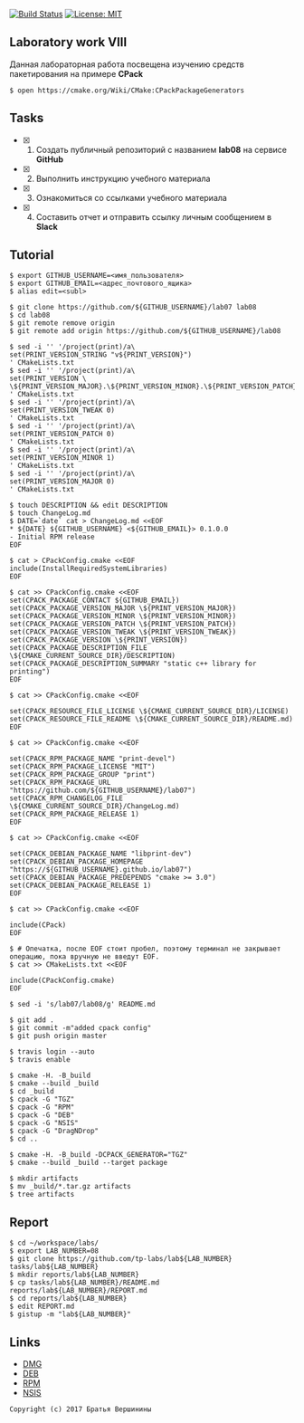[![Build Status](https://travis-ci.org/SimonRussia/lab08.svg?branch=master)](https://travis-ci.org/SimonRussia/lab08) [![License: MIT](https://img.shields.io/badge/License-MIT-blue.svg)](/LICENSE)
## Laboratory work VIII

Данная лабораторная работа посвещена изучению средств пакетирования на примере **CPack**

```ShellSession
$ open https://cmake.org/Wiki/CMake:CPackPackageGenerators
```

## Tasks

- [X] 1. Создать публичный репозиторий с названием **lab08** на сервисе **GitHub**
- [X] 2. Выполнить инструкцию учебного материала
- [X] 3. Ознакомиться со ссылками учебного материала
- [X] 4. Составить отчет и отправить ссылку личным сообщением в **Slack**

## Tutorial

```ShellSession
$ export GITHUB_USERNAME=<имя_пользователя>
$ export GITHUB_EMAIL=<адрес_почтового_ящика>
$ alias edit=<subl>
```

```ShellSession
$ git clone https://github.com/${GITHUB_USERNAME}/lab07 lab08
$ cd lab08
$ git remote remove origin
$ git remote add origin https://github.com/${GITHUB_USERNAME}/lab08
```

```ShellSession
$ sed -i '' '/project(print)/a\
set(PRINT_VERSION_STRING "v${PRINT_VERSION}")
' CMakeLists.txt
$ sed -i '' '/project(print)/a\
set(PRINT_VERSION \
\${PRINT_VERSION_MAJOR}.\${PRINT_VERSION_MINOR}.\${PRINT_VERSION_PATCH}.\${PRINT_VERSION_TWEAK})
' CMakeLists.txt
$ sed -i '' '/project(print)/a\
set(PRINT_VERSION_TWEAK 0)
' CMakeLists.txt
$ sed -i '' '/project(print)/a\
set(PRINT_VERSION_PATCH 0)
' CMakeLists.txt
$ sed -i '' '/project(print)/a\ 
set(PRINT_VERSION_MINOR 1)
' CMakeLists.txt
$ sed -i '' '/project(print)/a\ 
set(PRINT_VERSION_MAJOR 0)
' CMakeLists.txt
```

```ShellSession
$ touch DESCRIPTION && edit DESCRIPTION
$ touch ChangeLog.md
$ DATE=`date` cat > ChangeLog.md <<EOF
* ${DATE} ${GITHUB_USERNAME} <${GITHUB_EMAIL}> 0.1.0.0
- Initial RPM release
EOF
```

```ShellSession
$ cat > CPackConfig.cmake <<EOF
include(InstallRequiredSystemLibraries)
EOF
```

```ShellSession
$ cat >> CPackConfig.cmake <<EOF
set(CPACK_PACKAGE_CONTACT ${GITHUB_EMAIL})
set(CPACK_PACKAGE_VERSION_MAJOR \${PRINT_VERSION_MAJOR})
set(CPACK_PACKAGE_VERSION_MINOR \${PRINT_VERSION_MINOR})
set(CPACK_PACKAGE_VERSION_PATCH \${PRINT_VERSION_PATCH})
set(CPACK_PACKAGE_VERSION_TWEAK \${PRINT_VERSION_TWEAK})
set(CPACK_PACKAGE_VERSION \${PRINT_VERSION})
set(CPACK_PACKAGE_DESCRIPTION_FILE \${CMAKE_CURRENT_SOURCE_DIR}/DESCRIPTION)
set(CPACK_PACKAGE_DESCRIPTION_SUMMARY "static c++ library for printing")
EOF
```

```ShellSession
$ cat >> CPackConfig.cmake <<EOF

set(CPACK_RESOURCE_FILE_LICENSE \${CMAKE_CURRENT_SOURCE_DIR}/LICENSE)
set(CPACK_RESOURCE_FILE_README \${CMAKE_CURRENT_SOURCE_DIR}/README.md)
EOF
```

```ShellSession
$ cat >> CPackConfig.cmake <<EOF

set(CPACK_RPM_PACKAGE_NAME "print-devel")
set(CPACK_RPM_PACKAGE_LICENSE "MIT")
set(CPACK_RPM_PACKAGE_GROUP "print")
set(CPACK_RPM_PACKAGE_URL "https://github.com/${GITHUB_USERNAME}/lab07")
set(CPACK_RPM_CHANGELOG_FILE \${CMAKE_CURRENT_SOURCE_DIR}/ChangeLog.md)
set(CPACK_RPM_PACKAGE_RELEASE 1)
EOF
```

```ShellSession
$ cat >> CPackConfig.cmake <<EOF

set(CPACK_DEBIAN_PACKAGE_NAME "libprint-dev")
set(CPACK_DEBIAN_PACKAGE_HOMEPAGE "https://${GITHUB_USERNAME}.github.io/lab07")
set(CPACK_DEBIAN_PACKAGE_PREDEPENDS "cmake >= 3.0")
set(CPACK_DEBIAN_PACKAGE_RELEASE 1)
EOF
```

```ShellSession
$ cat >> CPackConfig.cmake <<EOF

include(CPack)
EOF
```

```ShellSession
$ # Опечатка, после EOF стоит пробел, поэтому терминал не закрывает операцию, пока вручную не введут EOF.
$ cat >> CMakeLists.txt <<EOF

include(CPackConfig.cmake)
EOF
```

```ShellSession
$ sed -i 's/lab07/lab08/g' README.md
```

```ShellSession
$ git add .
$ git commit -m"added cpack config"
$ git push origin master
```

```ShellSession
$ travis login --auto
$ travis enable
```

```ShellSession
$ cmake -H. -B_build
$ cmake --build _build
$ cd _build
$ cpack -G "TGZ"
$ cpack -G "RPM"
$ cpack -G "DEB"
$ cpack -G "NSIS"
$ cpack -G "DragNDrop"
$ cd ..
```

```ShellSession
$ cmake -H. -B_build -DCPACK_GENERATOR="TGZ"
$ cmake --build _build --target package
```

```ShellSession
$ mkdir artifacts
$ mv _build/*.tar.gz artifacts
$ tree artifacts
```

## Report

```ShellSession
$ cd ~/workspace/labs/
$ export LAB_NUMBER=08
$ git clone https://github.com/tp-labs/lab${LAB_NUMBER} tasks/lab${LAB_NUMBER}
$ mkdir reports/lab${LAB_NUMBER}
$ cp tasks/lab${LAB_NUMBER}/README.md reports/lab${LAB_NUMBER}/REPORT.md
$ cd reports/lab${LAB_NUMBER}
$ edit REPORT.md
$ gistup -m "lab${LAB_NUMBER}"
```

## Links

- [DMG](https://cmake.org/cmake/help/latest/module/CPackDMG.html)
- [DEB](https://cmake.org/cmake/help/latest/module/CPackDeb.html)
- [RPM](https://cmake.org/cmake/help/latest/module/CPackRPM.html)
- [NSIS](https://cmake.org/cmake/help/latest/module/CPackNSIS.html)

```
Copyright (c) 2017 Братья Вершинины
```
